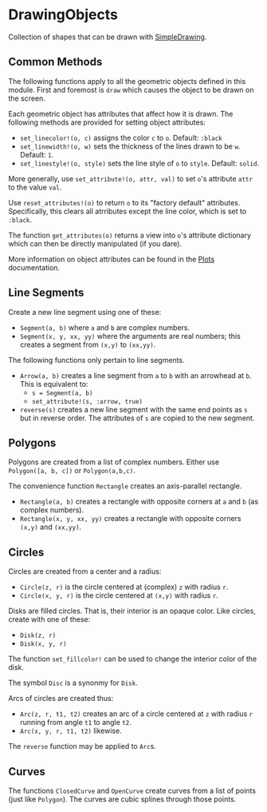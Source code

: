 # DrawingObjects

Collection of shapes that can be drawn with [SimpleDrawing](https://github.com/scheinerman/SimpleDrawing.jl).


## Common Methods

The following functions apply to all the geometric objects defined in this module. First and foremost is `draw` which causes the object to be drawn on the screen.

Each geometric object has attributes that affect how it is drawn. The following methods are provided for setting object attributes:
* `set_linecolor!(o, c)` assigns the color `c` to `o`. Default: `:black`
* `set_linewidth!(o, w)` sets the thickness of the lines drawn to be `w`. Default: `1`. 
* `set_linestyle!(o, style)` sets the line style of `o` to `style`. Default: `solid`. 

More generally, use `set_attribute!(o, attr, val)` to set `o`'s attribute `attr` to the value `val`. 

Use `reset_attributes!(o)` to return `o` to its "factory default" attributes. Specifically, this clears all atrributes except the line color, which is set to `:black`. 

The function `get_attributes(o)` returns a view into `o`'s attribute dictionary which can then be directly manipulated (if you dare).

More information on object attributes can be found in the [Plots](https://docs.juliaplots.org/stable/generated/attributes_series/) documentation. 


## Line Segments

Create a new line segment using one of these:
* `Segment(a, b)` where `a` and `b` are complex numbers.
* `Segment(x, y, xx, yy)` where the arguments are real numbers; this creates a segment from `(x,y)` to `(xx,yy)`.

The following functions only pertain to line segments.
* `Arrow(a, b)` creates a line segment from `a` to `b` with an arrowhead at `b`. This is equivalent to:
    * `s = Segment(a, b)`
    * `set_attribute!(s, :arrow, true)`
* `reverse(s)` creates a new line segment with the same end points as `s` but in reverse order. The attributes of `s` are copied to the new segment.

## Polygons

Polygons are created from a list of complex numbers. Either use `Polygon([a, b, c])` or `Polygon(a,b,c)`.

The convenience function `Rectangle` creates an axis-parallel rectangle. 
* `Rectangle(a, b)` creates a rectangle with opposite corners at `a` and `b` (as complex numbers).
* `Rectangle(x, y, xx, yy)` creates a rectangle with opposite corners `(x,y)` and `(xx,yy)`. 

## Circles

Circles are created from a center and a radius:
* `Circle(z, r)` is the circle centered at (complex) `z` with radius `r`. 
* `Circle(x, y, r)` is the circle centered at `(x,y)` with radius `r`. 

Disks are filled circles. That is, their interior is an opaque color. Like circles, create with one of these:
* `Disk(z, r)`
* `Disk(x, y, r)`

The function `set_fillcolor!` can be used to change the interior color of the disk. 

The symbol `Disc` is a synonmy for `Disk`.

Arcs of circles are created thus:
* `Arc(z, r, t1, t2)` creates an arc of a circle centered at `z` with radius `r` running from angle `t1` to angle `t2`. 
* `Arc(x, y, r, t1, t2)` likewise. 

The `reverse` function may be applied to `Arc`s. 

## Curves

The functions `ClosedCurve` and `OpenCurve` create curves from a list of points (just like `Polygon`). 
The curves are cubic splines through those points. 